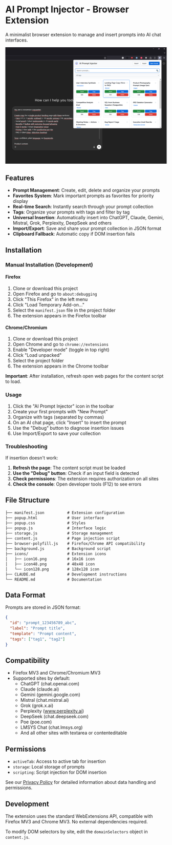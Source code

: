 # AI Prompt Injector - Browser Extension

A minimalist browser extension to manage and insert prompts into AI chat interfaces.

![AI Prompt Injector](screenshots/AI%20Prompt%20Injector.jpg)

## Features

- **Prompt Management**: Create, edit, delete and organize your prompts
- **Favorites System**: Mark important prompts as favorites for priority display
- **Real-time Search**: Instantly search through your prompt collection
- **Tags**: Organize your prompts with tags and filter by tag
- **Universal Insertion**: Automatically insert into ChatGPT, Claude, Gemini, Mistral, Grok, Perplexity, DeepSeek and others
- **Import/Export**: Save and share your prompt collection in JSON format
- **Clipboard Fallback**: Automatic copy if DOM insertion fails

## Installation

### Manual Installation (Development)

#### Firefox
1. Clone or download this project
2. Open Firefox and go to `about:debugging`
3. Click "This Firefox" in the left menu
4. Click "Load Temporary Add-on..."
5. Select the `manifest.json` file in the project folder
6. The extension appears in the Firefox toolbar

#### Chrome/Chromium
1. Clone or download this project
2. Open Chrome and go to `chrome://extensions`
3. Enable "Developer mode" (toggle in top right)
4. Click "Load unpacked"
5. Select the project folder
6. The extension appears in the Chrome toolbar

**Important**: After installation, refresh open web pages for the content script to load.

### Usage

1. Click the "AI Prompt Injector" icon in the toolbar
2. Create your first prompts with "New Prompt"
3. Organize with tags (separated by commas)
4. On an AI chat page, click "Insert" to insert the prompt
5. Use the "Debug" button to diagnose insertion issues
6. Use Import/Export to save your collection

### Troubleshooting

If insertion doesn't work:

1. **Refresh the page**: The content script must be loaded
2. **Use the "Debug" button**: Check if an input field is detected
3. **Check permissions**: The extension requires authorization on all sites
4. **Check the console**: Open developer tools (F12) to see errors

## File Structure

```
├── manifest.json          # Extension configuration
├── popup.html             # User interface
├── popup.css              # Styles
├── popup.js               # Interface logic
├── storage.js             # Storage management
├── content.js             # Page injection script
├── browser-polyfill.js    # Firefox/Chrome API compatibility
├── background.js          # Background script
├── icons/                 # Extension icons
│   ├── icon16.png         # 16x16 icon
│   ├── icon48.png         # 48x48 icon
│   └── icon128.png        # 128x128 icon
├── CLAUDE.md              # Development instructions
└── README.md              # Documentation
```

## Data Format

Prompts are stored in JSON format:

```json
{
  "id": "prompt_123456789_abc",
  "label": "Prompt title",
  "template": "Prompt content",
  "tags": ["tag1", "tag2"]
}
```

## Compatibility

- Firefox MV3 and Chrome/Chromium MV3
- Supported sites by default:
  - ChatGPT (chat.openai.com)
  - Claude (claude.ai)
  - Gemini (gemini.google.com)
  - Mistral (chat.mistral.ai)
  - Grok (grok.x.ai)
  - Perplexity (www.perplexity.ai)
  - DeepSeek (chat.deepseek.com)
  - Poe (poe.com)
  - LMSYS Chat (chat.lmsys.org)
  - And all other sites with textarea or contenteditable

## Permissions

- `activeTab`: Access to active tab for insertion
- `storage`: Local storage of prompts
- `scripting`: Script injection for DOM insertion

See our [Privacy Policy](PRIVACY.md) for detailed information about data handling and permissions.

## Development

The extension uses the standard WebExtensions API, compatible with Firefox MV3 and Chrome MV3. No external dependencies required.

To modify DOM selectors by site, edit the `domainSelectors` object in `content.js`.